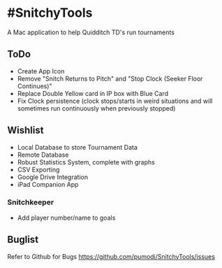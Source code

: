#SnitchyTools
============

A Mac application to help Quidditch TD's run tournaments

## ToDo
* Create App Icon
* Remove "Snitch Returns to Pitch" and "Stop Clock (Seeker Floor Continues)"
* Replace Double Yellow card in IP box with Blue Card
* Fix Clock persistence (clock stops/starts in weird situations and will sometimes run continuously when previously stopped)

## Wishlist
* Local Database to store Tournament Data
* Remote Database
* Robust Statistics System, complete with graphs
* CSV Exporting
* Google Drive Integration
* iPad Companion App

### Snitchkeeper
* Add player number/name to goals

## Buglist
Refer to Github for Bugs
https://github.com/pumodi/SnitchyTools/issues
